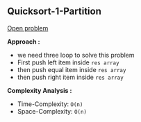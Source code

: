 ## Quicksort-1-Partition

[Open problem](https://www.hackerrank.com/challenges/quicksort1/problem)

**Approach :**<br>

-   we need three loop to solve this problem
-   First push left item inside `res array`
-   then push equal item inside `res array`
-   then push right item inside `res array`

**Complexity Analysis :**<br>

-   Time-Complexity: `O(n)`
-   Space-Complexity: `O(n)`
